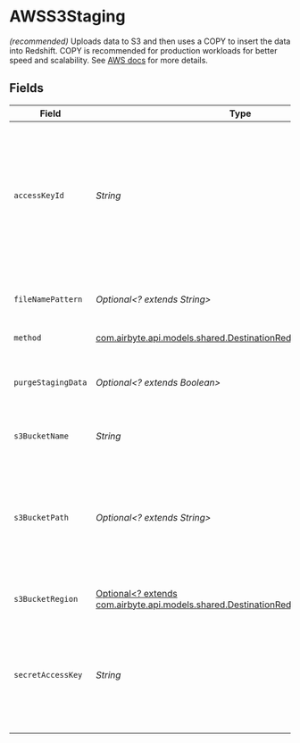# AWSS3Staging

<i>(recommended)</i> Uploads data to S3 and then uses a COPY to insert the data into Redshift. COPY is recommended for production workloads for better speed and scalability. See <a href="https://docs.aws.amazon.com/AmazonS3/latest/userguide/creating-bucket.html">AWS docs</a> for more details.


## Fields

| Field                                                                                                                                                                                                                                                                                                                                                                    | Type                                                                                                                                                                                                                                                                                                                                                                     | Required                                                                                                                                                                                                                                                                                                                                                                 | Description                                                                                                                                                                                                                                                                                                                                                              | Example                                                                                                                                                                                                                                                                                                                                                                  |
| ------------------------------------------------------------------------------------------------------------------------------------------------------------------------------------------------------------------------------------------------------------------------------------------------------------------------------------------------------------------------ | ------------------------------------------------------------------------------------------------------------------------------------------------------------------------------------------------------------------------------------------------------------------------------------------------------------------------------------------------------------------------ | ------------------------------------------------------------------------------------------------------------------------------------------------------------------------------------------------------------------------------------------------------------------------------------------------------------------------------------------------------------------------ | ------------------------------------------------------------------------------------------------------------------------------------------------------------------------------------------------------------------------------------------------------------------------------------------------------------------------------------------------------------------------ | ------------------------------------------------------------------------------------------------------------------------------------------------------------------------------------------------------------------------------------------------------------------------------------------------------------------------------------------------------------------------ |
| `accessKeyId`                                                                                                                                                                                                                                                                                                                                                            | *String*                                                                                                                                                                                                                                                                                                                                                                 | :heavy_check_mark:                                                                                                                                                                                                                                                                                                                                                       | This ID grants access to the above S3 staging bucket. Airbyte requires Read and Write permissions to the given bucket. See <a href="https://docs.aws.amazon.com/general/latest/gr/aws-sec-cred-types.html#access-keys-and-secret-access-keys">AWS docs</a> on how to generate an access key ID and secret access key.                                                    |                                                                                                                                                                                                                                                                                                                                                                          |
| `fileNamePattern`                                                                                                                                                                                                                                                                                                                                                        | *Optional<? extends String>*                                                                                                                                                                                                                                                                                                                                             | :heavy_minus_sign:                                                                                                                                                                                                                                                                                                                                                       | The pattern allows you to set the file-name format for the S3 staging file(s)                                                                                                                                                                                                                                                                                            | {date}                                                                                                                                                                                                                                                                                                                                                                   |
| `method`                                                                                                                                                                                                                                                                                                                                                                 | [com.airbyte.api.models.shared.DestinationRedshiftMethod](../../models/shared/DestinationRedshiftMethod.md)                                                                                                                                                                                                                                                              | :heavy_check_mark:                                                                                                                                                                                                                                                                                                                                                       | N/A                                                                                                                                                                                                                                                                                                                                                                      |                                                                                                                                                                                                                                                                                                                                                                          |
| `purgeStagingData`                                                                                                                                                                                                                                                                                                                                                       | *Optional<? extends Boolean>*                                                                                                                                                                                                                                                                                                                                            | :heavy_minus_sign:                                                                                                                                                                                                                                                                                                                                                       | Whether to delete the staging files from S3 after completing the sync. See <a href="https://docs.airbyte.com/integrations/destinations/redshift/#:~:text=the%20root%20directory.-,Purge%20Staging%20Data,-Whether%20to%20delete"> docs</a> for details.                                                                                                                  |                                                                                                                                                                                                                                                                                                                                                                          |
| `s3BucketName`                                                                                                                                                                                                                                                                                                                                                           | *String*                                                                                                                                                                                                                                                                                                                                                                 | :heavy_check_mark:                                                                                                                                                                                                                                                                                                                                                       | The name of the staging S3 bucket.                                                                                                                                                                                                                                                                                                                                       | airbyte.staging                                                                                                                                                                                                                                                                                                                                                          |
| `s3BucketPath`                                                                                                                                                                                                                                                                                                                                                           | *Optional<? extends String>*                                                                                                                                                                                                                                                                                                                                             | :heavy_minus_sign:                                                                                                                                                                                                                                                                                                                                                       | The directory under the S3 bucket where data will be written. If not provided, then defaults to the root directory. See <a href="https://docs.aws.amazon.com/prescriptive-guidance/latest/defining-bucket-names-data-lakes/faq.html#:~:text=be%20globally%20unique.-,For%20S3%20bucket%20paths,-%2C%20you%20can%20use">path's name recommendations</a> for more details. | data_sync/test                                                                                                                                                                                                                                                                                                                                                           |
| `s3BucketRegion`                                                                                                                                                                                                                                                                                                                                                         | [Optional<? extends com.airbyte.api.models.shared.DestinationRedshiftS3BucketRegion>](../../models/shared/DestinationRedshiftS3BucketRegion.md)                                                                                                                                                                                                                          | :heavy_minus_sign:                                                                                                                                                                                                                                                                                                                                                       | The region of the S3 staging bucket.                                                                                                                                                                                                                                                                                                                                     |                                                                                                                                                                                                                                                                                                                                                                          |
| `secretAccessKey`                                                                                                                                                                                                                                                                                                                                                        | *String*                                                                                                                                                                                                                                                                                                                                                                 | :heavy_check_mark:                                                                                                                                                                                                                                                                                                                                                       | The corresponding secret to the above access key id. See <a href="https://docs.aws.amazon.com/general/latest/gr/aws-sec-cred-types.html#access-keys-and-secret-access-keys">AWS docs</a> on how to generate an access key ID and secret access key.                                                                                                                      |                                                                                                                                                                                                                                                                                                                                                                          |